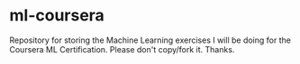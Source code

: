 # ml-coursera
Repository for storing the Machine Learning exercises I will be doing for the Coursera ML Certification. Please don't copy/fork it. Thanks.
